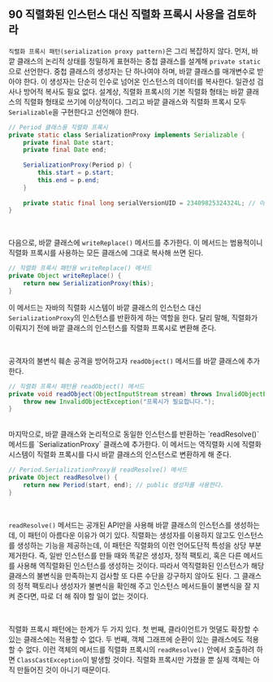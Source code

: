 ## 90 직렬화된 인스턴스 대신 직렬화 프록시 사용을 검토하라

`직렬화 프록시 패턴(serialization proxy pattern)`은 그리 복잡하지 않다. 먼저, 바깥 클래스의 논리적 상태를 정밀하게 표현하는 중첩 클래스를 설계해 `private static`으로 선언한다. 중첩 클래스의 생성자는 단 하나여야 하며, 바깥 클래스를 매개변수로 받아야 한다. 이 생성자는 단순히 인수로 넘어온 인스턴스의 데이터를 복사한다. 일관성 검사나 방어적 복사도 필요 없다. 설계상, 직렬화 프록시의 기본 직렬화 형태는 바깥 클래스의 직렬화 형태로 쓰기에 이상적이다. 그리고 바깥 클래스와 직렬화 프록시 모두 `Serializable`을 구현한다고 선언해야 한다.

```java
// Period 클래스용 직렬화 프록시
private static class SerializationProxy implements Serializable {
    private final Date start;
    private final Date end;
    
    SerializationProxy(Period p) {
        this.start = p.start;
        this.end = p.end;
    }
    
    private static final long serialVersionUID = 23409825324324L; // 아무 값이나 상관 없다.
}
```

<br />

다음으로, 바깥 클래스에 `writeReplace()` 메서드를 추가한다. 이 메서드는 범용적이니 직렬화 프록시를 사용하는 모든 클래스에 그대로 복사해 쓰면 된다.

```java
// 직렬화 프록시 패턴용 writeReplace() 메서드
private Object writeReplace() {
    return new SerializationProxy(this);
}
```

이 메서드는 자바의 직렬화 시스템이 바깥 클래스의 인스턴스 대신 `SerializationProxy`의 인스턴스를 반환하게 하는 역할을 한다. 달리 말해, 직렬화가 이뤄지기 전에 바깥 클래스의 인스턴스를 직렬화 프록시로 변환해 준다.

<br />

공격자의 불변식 훼손 공격을 방어하고자 `readObject()` 메서드를 바깥 클래스에 추가한다.

```java
// 직렬화 프록시 패턴용 readObject() 메서드
private void readObject(ObjectInputStream stream) throws InvalidObjectException {
    throw new InvalidObjectException("프록시가 필요합니다.");
}
```

<br />
마지막으로, 바깥 클래스와 논리적으로 동일한 인스턴스를 반환하는 `readResolve()` 메서드를 `SerializationProxy` 클래스에 추가한다. 이 메서드는 역직렬화 시에 직렬화 시스템이 직렬화 프록시를 다시 바깥 클래스의 인스턴스로 변환하게 해 준다.

```java
// Period.SerializationProxy용 readResolve() 메서드
private Object readResolve() {
    return new Period(start, end); // public 생성자를 사용한다.
}
```



<br />

`readResolve()` 메서드는 공개된 API만을 사용해 바깥 클래스의 인스턴스를 생성하는데, 이 패턴이 아름다운 이유가 여기 있다. 직렬화는 생성자를 이용하지 않고도 인스턴스를 생성하는 기능을 제공하는데, 이 패턴은 직렬화의 이런 언어도단적 특성을 상당 부분 제거한다. 즉, 일반 인스턴스를 만들 때와 똑같은 생성자, 정적 팩토리, 혹은 다른 메서드를 사용해 역직렬화된 인스턴스를 생성하는 것이다. 따라서 역직렬화된 인스턴스가 해당 클래스의 불변식을 만족하는지 검사할 또 다른 수단을 강구하지 않아도 된다. 그 클래스의 정적 팩토리나 생성자가 불변식을 확인해 주고 인스턴스 메서드들이 불변식을 잘 지켜 준다면, 따로 더 해 줘야 할 일이 없는 것이다.

<br />

직렬화 프록시 패턴에는 한계가 두 가지 있다. 첫 번째, 클라이언트가 멋댈도 확장할 수 있는 클래스에는 적용할 수 없다. 두 번째, 객체 그래프에 순환이 있는 클래스에도 적용할 수 없다. 이런 객체의 메서드를 직렬화 프록시의 `readResolve()` 안에서 호출하려 하면 `ClassCastException`이 발생할 것이다. 직렬화 프록시만 가졌을 뿐 실제 객체는 아직 만들어진 것이 아니기 때문이다.